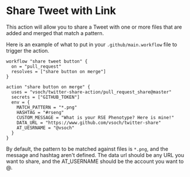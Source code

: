 # Share Tweet with Link

This action will allow you to share a Tweet with one or more files
that are added and merged that match a pattern.

Here is an example of what to put in your `.github/main.workflow` file to
trigger the action.

```
workflow "share tweet button" {
  on = "pull_request"
  resolves = ["share button on merge"]
}

action "share button on merge" {
  uses = "vsoch/twitter-share-action/pull_request_share@master"
  secrets = ["GITHUB_TOKEN"]
  env = {
    MATCH_PATTERN = "*.png"
    HASHTAG = "#rseng"
    CUSTOM_MESSAGE = "What is your RSE Phenotype? Here is mine!"
    DATA_URL = "https://www.github.com/vsoch/twitter-share"
    AT_UESRNAME = "@vsoch"
  }
}
```

By default, the pattern to be matched against files is `*.png`, and
the message and hashtag aren't defined. The data url should be any URL you want
to share, and the AT_USERNAME should be the account you want to @.
